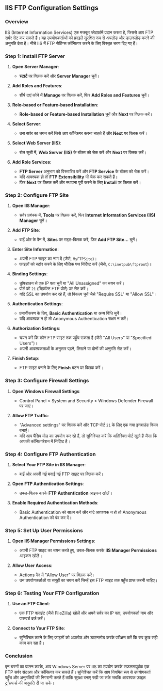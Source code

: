 ## IIS FTP Configuration Settings

### Overview
IIS (Internet Information Services) एक मजबूत प्लेटफ़ॉर्म प्रदान करता है, जिससे आप FTP सर्वर सेट कर सकते हैं। यह उपयोगकर्ताओं को फ़ाइलें सुरक्षित रूप से अपलोड और डाउनलोड करने की अनुमति देता है। नीचे IIS में FTP सेटिंग्स कॉन्फ़िगर करने के लिए विस्तृत चरण दिए गए हैं।

### Step 1: Install FTP Server
1. **Open Server Manager**:
   - **स्टार्ट** पर क्लिक करें और **Server Manager** चुनें।

2. **Add Roles and Features**:
   - शीर्ष दाएं कोने में **Manage** पर क्लिक करें, फिर **Add Roles and Features** चुनें।

3. **Role-based or Feature-based Installation**:
   - **Role-based or Feature-based Installation** चुनें और **Next** पर क्लिक करें।

4. **Select Server**:
   - उस सर्वर का चयन करें जिसे आप कॉन्फ़िगर करना चाहते हैं और **Next** पर क्लिक करें।

5. **Select Web Server (IIS)**:
   - रोल सूची में, **Web Server (IIS)** के बॉक्स को चेक करें और **Next** पर क्लिक करें।

6. **Add Role Services**:
   - **FTP Server** अनुभाग को विस्तारित करें और **FTP Service** के बॉक्स को चेक करें।
   - यदि आवश्यक हो तो **FTP Extensibility** भी चेक कर सकते हैं।
   - फिर **Next** पर क्लिक करें और स्थापना पूरी करने के लिए **Install** पर क्लिक करें।

### Step 2: Configure FTP Site
1. **Open IIS Manager**:
   - सर्वर प्रबंधक में, **Tools** पर क्लिक करें, फिर **Internet Information Services (IIS) Manager** चुनें।

2. **Add FTP Site**:
   - बाईं ओर के पैन में, **Sites** पर राइट-क्लिक करें, फिर **Add FTP Site...** चुनें।

3. **Enter Site Information**:
   - अपनी FTP साइट का नाम दें (जैसे, `MyFTPSite`)।
   - फ़ाइलों को स्टोर करने के लिए भौतिक पथ निर्दिष्ट करें (जैसे, `C:\inetpub\ftproot`)।

4. **Binding Settings**:
   - ड्रॉपडाउन से एक IP पता चुनें या "All Unassigned" का चयन करें।
   - पोर्ट को `21` (डिफ़ॉल्ट FTP पोर्ट) पर सेट करें।
   - यदि SSL का उपयोग कर रहे हैं, तो विकल्प चुनें जैसे "Require SSL" या "Allow SSL"।

5. **Authentication Settings**:
   - प्रमाणीकरण के लिए, **Basic Authentication** या अन्य विधि चुनें।
   - यदि आवश्यक न हो तो Anonymous Authentication सक्षम न करें।

6. **Authorization Settings**:
   - चयन करें कि कौन FTP साइट तक पहुँच सकता है (जैसे "All Users" या "Specified Users")।
   - अपनी आवश्यकताओं के अनुसार पढ़ने, लिखने या दोनों की अनुमति सेट करें।

7. **Finish Setup**:
   - FTP साइट बनाने के लिए **Finish** बटन पर क्लिक करें।

### Step 3: Configure Firewall Settings
1. **Open Windows Firewall Settings**:
   - Control Panel > System and Security > Windows Defender Firewall पर जाएं।
   
2. **Allow FTP Traffic**:
   - "Advanced settings" पर क्लिक करें और TCP पोर्ट `21` के लिए एक नया इनबाउंड नियम बनाएं।
   - यदि आप पैसिव मोड का उपयोग कर रहे हैं, तो सुनिश्चित करें कि अतिरिक्त पोर्ट खुले हैं जैसा कि आपकी कॉन्फ़िगरेशन में निर्दिष्ट है।

### Step 4: Configure FTP Authentication
1. **Select Your FTP Site in IIS Manager**:
   - बाईं ओर अपनी नई बनाई गई FTP साइट पर क्लिक करें।

2. **Open FTP Authentication Settings**:
   - डबल-क्लिक करके **FTP Authentication** आइकन खोलें।

3. **Enable Required Authentication Methods**:
   - Basic Authentication को सक्षम करें और यदि आवश्यक न हो तो Anonymous Authentication को बंद कर दें।

### Step 5: Set Up User Permissions
1. **Open IIS Manager Permissions Settings**:
   - अपनी FTP साइट का चयन करते हुए, डबल-क्लिक करके **IIS Manager Permissions** आइकन खोलें।

2. **Allow User Access**:
   - Actions पैन में "Allow User" पर क्लिक करें।
   - उन उपयोगकर्ताओं या समूहों का चयन करें जिन्हें इस FTP साइट तक पहुँच प्राप्त करनी चाहिए।

### Step 6: Testing Your FTP Configuration
1. **Use an FTP Client**:
   - एक FTP क्लाइंट (जैसे FileZilla) खोलें और अपने सर्वर का IP पता, उपयोगकर्ता नाम और पासवर्ड दर्ज करें।
   
2. **Connect to Your FTP Site**:
   - सुनिश्चित करने के लिए फ़ाइलों को अपलोड और डाउनलोड करके परीक्षण करें कि सब कुछ सही काम कर रहा है।

### Conclusion
इन चरणों का पालन करके, आप Windows Server पर IIS का उपयोग करके सफलतापूर्वक एक FTP सर्वर सेटअप और कॉन्फ़िगर कर सकते हैं। सुनिश्चित करें कि आप नियमित रूप से उपयोगकर्ता पहुँच और अनुमतियों की निगरानी करते हैं ताकि सुरक्षा बनाए रखी जा सके जबकि आवश्यक फ़ाइल ट्रांसफर्स की अनुमति दी जा सके।
